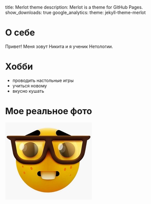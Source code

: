 title: Merlot theme
description: Merlot is a theme for GitHub Pages.
show_downloads: true
google_analytics:
theme: jekyll-theme-merlot
# О себе

Привет! Меня зовут Никита и я ученик Нетологии.

# Хобби
- проводить настольные игры 
- учиться новому 
- вкусно кушать 
  
# Мое реальное фото

![фото](фото.jpg)

